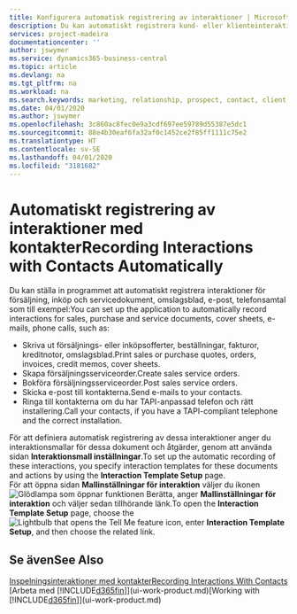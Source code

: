 ```yaml
---
title: Konfigurera automatisk registrering av interaktioner | Microsoft Docs
description: Du kan automatiskt registrera kund- eller klienteinteraktioner, till exempel för försäljnings-, inköps- och servicedokument eller telefonsamtal.
services: project-madeira
documentationcenter: ''
author: jswymer
ms.service: dynamics365-business-central
ms.topic: article
ms.devlang: na
ms.tgt_pltfrm: na
ms.workload: na
ms.search.keywords: marketing, relationship, prospect, contact, client, customer
ms.date: 04/01/2020
ms.author: jswymer
ms.openlocfilehash: 3c860ac8fec0e9a3cdf697ee59789d55387e5dc1
ms.sourcegitcommit: 88e4b30eaf6fa32af0c1452ce2f85ff1111c75e2
ms.translationtype: HT
ms.contentlocale: sv-SE
ms.lasthandoff: 04/01/2020
ms.locfileid: "3181682"
---
```

# <a name="recording-interactions-with-contacts-automatically"></a><span data-ttu-id="f0a81-103">Automatiskt registrering av interaktioner med kontakter</span><span class="sxs-lookup"><span data-stu-id="f0a81-103">Recording Interactions with Contacts Automatically</span></span>
<span data-ttu-id="f0a81-104">Du kan ställa in programmet att automatiskt registrera interaktioner för försäljning, inköp och servicedokument, omslagsblad, e-post, telefonsamtal som till exempel:</span><span class="sxs-lookup"><span data-stu-id="f0a81-104">You can set up the application to automatically record interactions for sales, purchase and service documents, cover sheets, e-mails, phone calls, such as:</span></span>

* <span data-ttu-id="f0a81-105">Skriva ut försäljnings- eller inköpsofferter, beställningar, fakturor, kreditnotor, omslagsblad.</span><span class="sxs-lookup"><span data-stu-id="f0a81-105">Print sales or purchase quotes, orders, invoices, credit memos, cover sheets.</span></span>
* <span data-ttu-id="f0a81-106">Skapa försäljningsserviceorder.</span><span class="sxs-lookup"><span data-stu-id="f0a81-106">Create sales service orders.</span></span>
* <span data-ttu-id="f0a81-107">Bokföra försäljningsserviceorder.</span><span class="sxs-lookup"><span data-stu-id="f0a81-107">Post sales service orders.</span></span>
* <span data-ttu-id="f0a81-108">Skicka e-post till kontakterna.</span><span class="sxs-lookup"><span data-stu-id="f0a81-108">Send e-mails to your contacts.</span></span>
* <span data-ttu-id="f0a81-109">Ringa till kontakterna om du har TAPI-anpassad telefon och rätt installering.</span><span class="sxs-lookup"><span data-stu-id="f0a81-109">Call your contacts, if you have a TAPI-compliant telephone and the correct installation.</span></span>

<span data-ttu-id="f0a81-110">För att definiera automatisk registrering av dessa interaktioner anger du interaktionsmallar för dessa dokument och åtgärder, genom att använda sidan **Interaktionsmall inställningar**.</span><span class="sxs-lookup"><span data-stu-id="f0a81-110">To set up the automatic recording of these interactions, you specify interaction templates for these documents and actions by using the **Interaction Template Setup** page.</span></span>  
<span data-ttu-id="f0a81-111">För att öppna sidan **Mallinställningar för interaktion** väljer du ikonen ![Glödlampa som öppnar funktionen Berätta](media/ui-search/search_small.png "Berätta vad du vill göra"), anger **Mallinställningar för interaktion** och väljer sedan tillhörande länk.</span><span class="sxs-lookup"><span data-stu-id="f0a81-111">To open the **Interaction Template Setup** page, choose the ![Lightbulb that opens the Tell Me feature](media/ui-search/search_small.png "Tell me what you want to do") icon, enter **Interaction Template Setup**, and then choose the related link.</span></span>

## <a name="see-also"></a><span data-ttu-id="f0a81-112">Se även</span><span class="sxs-lookup"><span data-stu-id="f0a81-112">See Also</span></span>
[<span data-ttu-id="f0a81-113">Inspelningsinteraktioner med kontakter</span><span class="sxs-lookup"><span data-stu-id="f0a81-113">Recording Interactions With Contacts</span></span>](marketing-interactions.md)  
<span data-ttu-id="f0a81-114">[Arbeta med [!INCLUDE[d365fin](includes/d365fin_md.md)]](ui-work-product.md)</span><span class="sxs-lookup"><span data-stu-id="f0a81-114">[Working with [!INCLUDE[d365fin](includes/d365fin_md.md)]](ui-work-product.md)</span></span>  
